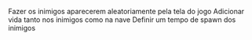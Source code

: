 Fazer os inimigos aparecerem aleatoriamente pela tela do jogo
Adicionar vida tanto nos inimigos como na nave
Definir um tempo de spawn dos inimigos